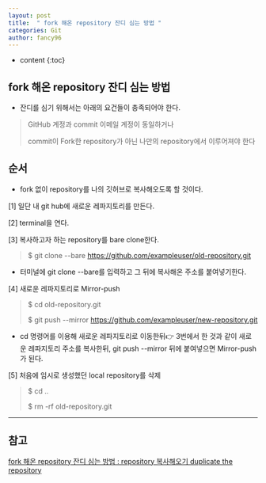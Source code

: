 ```yaml
---
layout: post
title:  " fork 해온 repository 잔디 심는 방법 "
categories: Git
author: fancy96
---
```

* content
{:toc}

## fork 해온 repository 잔디 심는 방법 

* 잔디를 심기 위해서는 아래의 요건들이 충족되어야 한다.

> GitHub 계정과 commit 이메일 계정이 동일하거나
>
> commit이 Fork한 repository가 아닌 나만의 repository에서 이루어져야 한다

## 순서

* fork 없이 repository를 나의 깃허브로 복사해오도록 할 것이다.

[1] 일단 내 git hub에 새로운 레파지토리를 만든다.

[2] terminal을 연다.

[3] 복사하고자 하는 repository를 bare clone한다.

> $ git clone --bare https://github.com/exampleuser/old-repository.git

* 터미널에 git clone --bare를 입력하고 그 뒤에 복사해온 주소를 붙여넣기한다.

[4] 새로운 레파지토리로 Mirror-push

> $ cd old-repository.git
>
> $ git push --mirror https://github.com/exampleuser/new-repository.git

* cd 명령어를 이용해 새로운 레파지토리로 이동한뒤👉 3번에서 한 것과 같이 새로운 레파지토리 주소를 복사한뒤, git push --mirror 뒤에 붙여넣으면 Mirror-push가 된다.

[5] 처음에 임시로 생성했던 local repository를 삭제

> $ cd ..
> 
> $ rm -rf old-repository.git

---

## 참고

[fork 해온 repository 잔디 심는 방법 : repository 복사해오기 duplicate the repository](https://soranhan.tistory.com/11)